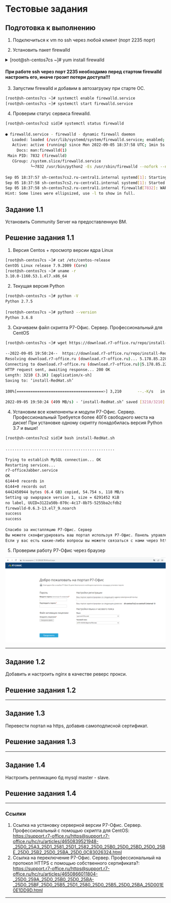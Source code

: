 # Тестовые задания

## Подготовка к выполнению

1. Подключиться к vm по ssh через любой клиент (порт 2235 порт)

2. Установить пакет firewalld

<details> 
  <summary>[root@sh-centos7cs ~]# yum install firewalld </summary>

```bash 
[root@sh-centos7cs ~]# yum install firewalld

Loaded plugins: fastestmirror
Determining fastest mirrors
base                                                     | 3.6 kB     00:00
epel                                                     | 4.7 kB     00:00
extras                                                   | 2.9 kB     00:00
selectel-openstack                                       | 2.9 kB     00:00
updates                                                  | 2.9 kB     00:00
(1/6): epel/group_gz                                       |  97 kB   00:00
(2/6): epel/updateinfo                                     | 1.0 MB   00:00
(3/6): selectel-openstack/primary_db                       | 6.6 kB   00:00
(4/6): extras/primary_db                                   | 250 kB   00:00
(5/6): epel/primary_db                                     | 7.0 MB   00:00
(6/6): updates/primary_db                                  |  17 MB   00:00
Resolving Dependencies
--> Running transaction check
---> Package firewalld.noarch 0:0.6.3-13.el7_9 will be installed
--> Processing Dependency: python-firewall = 0.6.3-13.el7_9 for package: firewalld-0.6.3-13.el7_9.noarch
--> Processing Dependency: firewalld-filesystem = 0.6.3-13.el7_9 for package: firewalld-0.6.3-13.el7_9.noarch
--> Processing Dependency: ipset for package: firewalld-0.6.3-13.el7_9.noarch
--> Processing Dependency: ebtables for package: firewalld-0.6.3-13.el7_9.noarch
--> Running transaction check
---> Package ebtables.x86_64 0:2.0.10-16.el7 will be installed
---> Package firewalld-filesystem.noarch 0:0.6.3-13.el7_9 will be installed
---> Package ipset.x86_64 0:7.1-1.el7 will be installed
--> Processing Dependency: ipset-libs(x86-64) = 7.1-1.el7 for package: ipset-7.1-1.el7.x86_64
--> Processing Dependency: libipset.so.13(LIBIPSET_4.8)(64bit) for package: ipset-7.1-1.el7.x86_64
--> Processing Dependency: libipset.so.13(LIBIPSET_2.0)(64bit) for package: ipset-7.1-1.el7.x86_64
--> Processing Dependency: libipset.so.13()(64bit) for package: ipset-7.1-1.el7.x86_64
---> Package python-firewall.noarch 0:0.6.3-13.el7_9 will be installed
--> Processing Dependency: python-slip-dbus for package: python-firewall-0.6.3-13.el7_9.noarch
--> Running transaction check
---> Package ipset-libs.x86_64 0:7.1-1.el7 will be installed
---> Package python-slip-dbus.noarch 0:0.4.0-4.el7 will be installed
--> Processing Dependency: python-slip = 0.4.0-4.el7 for package: python-slip-dbus-0.4.0-4.el7.noarch
--> Running transaction check
---> Package python-slip.noarch 0:0.4.0-4.el7 will be installed
--> Finished Dependency Resolution

Dependencies Resolved

================================================================================
 Package                   Arch        Version               Repository    Size
================================================================================
Installing:
 firewalld                 noarch      0.6.3-13.el7_9        updates      449 k
Installing for dependencies:
 ebtables                  x86_64      2.0.10-16.el7         base         123 k
 firewalld-filesystem      noarch      0.6.3-13.el7_9        updates       51 k
 ipset                     x86_64      7.1-1.el7             base          39 k
 ipset-libs                x86_64      7.1-1.el7             base          64 k
 python-firewall           noarch      0.6.3-13.el7_9        updates      355 k
 python-slip               noarch      0.4.0-4.el7           base          31 k
 python-slip-dbus          noarch      0.4.0-4.el7           base          32 k

Transaction Summary
================================================================================
Install  1 Package (+7 Dependent packages)

Total download size: 1.1 M
Installed size: 4.5 M
Is this ok [y/d/N]: y
Downloading packages:
(1/8): ebtables-2.0.10-16.el7.x86_64.rpm                   | 123 kB   00:00
(2/8): ipset-libs-7.1-1.el7.x86_64.rpm                     |  64 kB   00:00
(3/8): firewalld-filesystem-0.6.3-13.el7_9.noarch.rpm      |  51 kB   00:00
(4/8): ipset-7.1-1.el7.x86_64.rpm                          |  39 kB   00:00
(5/8): firewalld-0.6.3-13.el7_9.noarch.rpm                 | 449 kB   00:00
(6/8): python-slip-dbus-0.4.0-4.el7.noarch.rpm             |  32 kB   00:00
(7/8): python-firewall-0.6.3-13.el7_9.noarch.rpm           | 355 kB   00:00
(8/8): python-slip-0.4.0-4.el7.noarch.rpm                  |  31 kB   00:00
--------------------------------------------------------------------------------
Total                                              7.4 MB/s | 1.1 MB  00:00
Running transaction check
Running transaction test
Transaction test succeeded
Running transaction
Warning: RPMDB altered outside of yum.
  Installing : ebtables-2.0.10-16.el7.x86_64                                1/8
  Installing : ipset-libs-7.1-1.el7.x86_64                                  2/8
  Installing : ipset-7.1-1.el7.x86_64                                       3/8
  Installing : python-slip-0.4.0-4.el7.noarch                               4/8
  Installing : python-slip-dbus-0.4.0-4.el7.noarch                          5/8
  Installing : python-firewall-0.6.3-13.el7_9.noarch                        6/8
  Installing : firewalld-filesystem-0.6.3-13.el7_9.noarch                   7/8
  Installing : firewalld-0.6.3-13.el7_9.noarch                              8/8
  Verifying  : ipset-7.1-1.el7.x86_64                                       1/8
  Verifying  : python-slip-dbus-0.4.0-4.el7.noarch                          2/8
  Verifying  : firewalld-filesystem-0.6.3-13.el7_9.noarch                   3/8
  Verifying  : firewalld-0.6.3-13.el7_9.noarch                              4/8
  Verifying  : python-slip-0.4.0-4.el7.noarch                               5/8
  Verifying  : python-firewall-0.6.3-13.el7_9.noarch                        6/8
  Verifying  : ipset-libs-7.1-1.el7.x86_64                                  7/8
  Verifying  : ebtables-2.0.10-16.el7.x86_64                                8/8

Installed:
  firewalld.noarch 0:0.6.3-13.el7_9

Dependency Installed:
  ebtables.x86_64 0:2.0.10-16.el7
  firewalld-filesystem.noarch 0:0.6.3-13.el7_9
  ipset.x86_64 0:7.1-1.el7
  ipset-libs.x86_64 0:7.1-1.el7
  python-firewall.noarch 0:0.6.3-13.el7_9
  python-slip.noarch 0:0.4.0-4.el7
  python-slip-dbus.noarch 0:0.4.0-4.el7

Complete!
```

</details>

#### При работе ssh через порт 2235 необходимо перед стартом firewalld настроить его, иначе грозит потери доступа!!!

3. Запустим firewalld и добавим в автозагрузку при старте ОС.

```bash
[root@sh-centos7cs ~]# systemctl enable firewalld.service
[root@sh-centos7cs ~]# systemctl start firewalld.service
```

4. Проверим статус сервиса firewalld.

```bash
[root@sh-centos7cs2 sid]# systemctl status firewalld

● firewalld.service - firewalld - dynamic firewall daemon
   Loaded: loaded (/usr/lib/systemd/system/firewalld.service; enabled; vendor preset: enabled)
   Active: active (running) since Mon 2022-09-05 18:37:58 UTC; 1min 5s ago
     Docs: man:firewalld(1)
 Main PID: 7832 (firewalld)
   CGroup: /system.slice/firewalld.service
           └─7832 /usr/bin/python2 -Es /usr/sbin/firewalld --nofork --nopid

Sep 05 18:37:57 sh-centos7cs2.ru-central1.internal systemd[1]: Starting firew...
Sep 05 18:37:58 sh-centos7cs2.ru-central1.internal systemd[1]: Started firewa...
Sep 05 18:37:58 sh-centos7cs2.ru-central1.internal firewalld[7832]: WARNING: ...
Hint: Some lines were ellipsized, use -l to show in full.
```

## Задание 1.1

Установить Community Server на предоставленную ВМ.

## Решение задания 1.1

1. Версия Centos + просмотр версии ядра Linux

```bash 
[root@sh-centos7cs ~]# cat /etc/centos-release
CentOS Linux release 7.9.2009 (Core)
[root@sh-centos7cs ~]# uname -r
3.10.0-1160.53.1.el7.x86_64
```

2. Текущая версия Python

```bash 
[root@sh-centos7cs ~]# python -V
Python 2.7.5

[root@sh-centos7cs ~]# python3 --version
Python 3.6.8
```

3. Скачиваем файл скрипта Р7-Офис. Сервер. Профессиональный для CentOS

```bash 
[root@sh-centos7cs ~]# wget https://download.r7-office.ru/repo/install-RedHat.sh

--2022-09-05 19:50:24--  https://download.r7-office.ru/repo/install-RedHat.sh
Resolving download.r7-office.ru (download.r7-office.ru)... 5.178.85.228
Connecting to download.r7-office.ru (download.r7-office.ru)|5.178.85.228|:443... connected.
HTTP request sent, awaiting response... 200 OK
Length: 3210 (3.1K) [application/x-sh]
Saving to: ‘install-RedHat.sh’

100%[======================================>] 3,210       --.-K/s   in 0s

2022-09-05 19:50:24 (499 MB/s) - ‘install-RedHat.sh’ saved [3210/3210]
```

4. Установим все компоненты и модули Р7-Офис. Сервер. Профессиональный
Требуется более 40Гб свободного места на диске!
При установке одному скрипту понадобилась версия Python 3.7 и выше!

```bash 
[root@sh-centos7cs2 sid]# bash install-RedHat.sh

................................................

Trying to establish MySQL connection... OK
Restarting services...
r7-officeJabber.service
OK
6144+0 records in
6144+0 records out
6442450944 bytes (6.4 GB) copied, 54.754 s, 118 MB/s
Setting up swapspace version 1, size = 6291452 KiB
no label, UUID=3122a50b-070c-4c17-8b75-5255ba2cfdb2
firewalld-0.6.3-13.el7_9.noarch
success
success

Спасибо за инсталляцию Р7-Офис. Сервер
Вы можете сконфигурировать ваш портал используя Р7-Офис. Панель управления.
Если у вас есть какие-либо вопросы вы можете связаться с нами через http://wwww.r7-office.ru
```

5. Проверим работу Р7-Офис через браузер

![img1](img/img1.png)

---

## Задание 1.2

Добавить и настроить nginx в качестве реверс прокси.

## Решение задания 1.2

---

## Задание 1.3

Перевести портал на https, добавив самоподписной сертификат.

## Решение задания 1.3

---

## Задание 1.4

Настроить репликацию бд mysql master - slave.

## Решение задания 1.4

---

### Ссылки

1. Ссылка на установку серверной версии Р7-Офис. Сервер. Профессиональный с помощью скрипта для CentOS: https://support.r7-office.ru/https@support.r7-office.ru/hc/ru/articles/4650839521948-_25D0_25A3_25D1_2581_25D1_2582_25D0_25B0_25D0_25BD_25D0_25BE_25D0_25B2_25D0_25BA_25D0_0C83026324.html              
2. Ссылка на переключение Р7-Офис. Сервер. Профессиональный на протокол HTTPS с помощью собственного сертификата?: https://support.r7-office.ru/https@support.r7-office.ru/hc/ru/articles/4650866011804-_25D0_259A_25D0_25B0_25D0_25BA-_25D0_25BF_25D0_25B5_25D1_2580_25D0_25B5_25D0_25BA_25D001E0E1DD9D.html        

---
